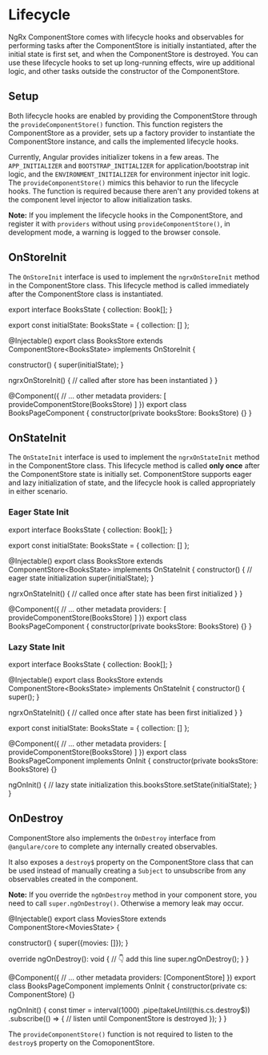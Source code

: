 # Lifecycle

NgRx ComponentStore comes with lifecycle hooks and observables for performing tasks after the ComponentStore is initially instantiated, after the initial state is first set, and when the ComponentStore is destroyed. You can use these lifecycle hooks to set up long-running effects, wire up additional logic, and other tasks outside the constructor of the ComponentStore.

## Setup

Both lifecycle hooks are enabled by providing the ComponentStore through the `provideComponentStore()` function. This function registers the ComponentStore as a provider, sets up a factory provider to instantiate the ComponentStore instance, and calls the implemented lifecycle hooks.

Currently, Angular provides initializer tokens in a few areas. The `APP_INITIALIZER` and `BOOTSTRAP_INITIALIZER` for application/bootstrap init logic, and the `ENVIRONMENT_INITIALIZER` for environment injector init logic. The `provideComponentStore()` mimics this behavior to run the lifecycle hooks. The function is required because there aren't any provided tokens at the component level injector to allow initialization tasks.

<div class="alert is-important">

**Note:** If you implement the lifecycle hooks in the ComponentStore, and register it with `providers` without using `provideComponentStore()`, in development mode, a warning is logged to the browser console.

</div>

## OnStoreInit

The `OnStoreInit` interface is used to implement the `ngrxOnStoreInit` method in the ComponentStore class. This lifecycle method is called immediately after the ComponentStore class is instantiated.

<code-example header="books.store.ts">
export interface BooksState {
  collection: Book[];
}

export const initialState: BooksState = {
  collection: []
};

@Injectable()
export class BooksStore extends ComponentStore&lt;BooksState&gt; implements OnStoreInit {

  constructor() {
    super(initialState);
  }

  ngrxOnStoreInit() {
    // called after store has been instantiated
  }
}
</code-example>

<code-example header="books-page.component.ts">
@Component({
  // ... other metadata
  providers: [
    provideComponentStore(BooksStore)
  ]
})
export class BooksPageComponent {
  constructor(private booksStore: BooksStore) {}
}
</code-example>

## OnStateInit

The `OnStateInit` interface is used to implement the `ngrxOnStateInit` method in the ComponentStore class. This lifecycle method is called **only once** after the ComponentStore state is initially set. ComponentStore supports eager and lazy initialization of state, and the lifecycle hook is called appropriately in either scenario.

### Eager State Init

<code-example header="books.store.ts">
export interface BooksState {
  collection: Book[];
}

export const initialState: BooksState = {
  collection: []
};

@Injectable()
export class BooksStore extends ComponentStore&lt;BooksState&gt; implements OnStateInit {
  constructor() {
    // eager state initialization
    super(initialState);
  }

  ngrxOnStateInit() {
    // called once after state has been first initialized
  }
}
</code-example>

<code-example header="books-page.component.ts">
@Component({
  // ... other metadata
  providers: [
    provideComponentStore(BooksStore)
  ]
})
export class BooksPageComponent {
  constructor(private booksStore: BooksStore) {}
}
</code-example>

### Lazy State Init

<code-example header="books.store.ts">
export interface BooksState {
  collection: Book[];
}

@Injectable()
export class BooksStore extends ComponentStore&lt;BooksState&gt; implements OnStateInit {
  constructor() {
    super();
  }

  ngrxOnStateInit() {
    // called once after state has been first initialized
  }
}

export const initialState: BooksState = {
  collection: []
};
</code-example>

<code-example header="books-page.component.ts">
@Component({
  // ... other metadata
  providers: [
    provideComponentStore(BooksStore)
  ]
})
export class BooksPageComponent implements OnInit {
  constructor(private booksStore: BooksStore) {}

  ngOnInit() {
    // lazy state initialization
    this.booksStore.setState(initialState);
  }
}
</code-example>

## OnDestroy

ComponentStore also implements the `OnDestroy` interface from `@angulare/core` to complete any internally created observables.

It also exposes a `destroy$` property on the ComponentStore class that can be used instead of manually creating a `Subject` to unsubscribe from any observables created in the component.

<div class="alert is-important">

**Note:** If you override the `ngOnDestroy` method in your component store, you need to call `super.ngOnDestroy()`. Otherwise a memory leak may occur.

</div>

<code-example header="movies.store.ts">
@Injectable()
export class MoviesStore extends ComponentStore&lt;MoviesState&gt; {
  
  constructor() {
    super({movies: []});
  }

  override ngOnDestroy(): void {
    // 👇 add this line
    super.ngOnDestroy();
  }
}
</code-example>

<code-example header="books-page.component.ts">
@Component({
  // ... other metadata
  providers: [ComponentStore]
})
export class BooksPageComponent implements OnInit {
  constructor(private cs: ComponentStore) {}

  ngOnInit() {
    const timer = interval(1000)
      .pipe(takeUntil(this.cs.destroy$))
      .subscribe(() =&gt; {
        // listen until ComponentStore is destroyed
      });
  }
}
</code-example>

The `provideComponentStore()` function is not required to listen to the `destroy$` property on the ComoponentStore.
